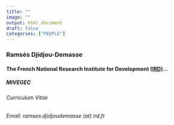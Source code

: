 ```yaml
---
title: ""
image: ""
output: html_document
draft: false
categories: ["PEOPLE"]
---
```

### Ramsès Djidjou-Demasse

#### The French National Research Institute for Development [(IRD)](https://en.ird.fr/content/key-stakeholder-sustainable-development-science)...
##### MIVEGEC

###### Curriculum Vitae

###### Email: ramses.djidjoudemasse (at) ird.fr
